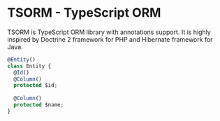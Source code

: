 # TSORM - TypeScript ORM

TSORM is TypeScript ORM library with annotations support. It is highly inspired by Doctrine 2 framework for PHP and Hibernate framework for Java.

```typescript
@Entity()
class Entity {
  @Id()
  @Column()
  protected $id;
  
  @Column()
  protected $name;
}
```

